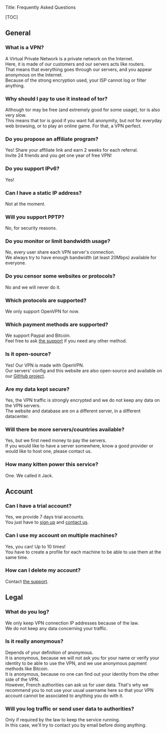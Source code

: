 Title:  Frequently Asked Questions

[TOC]

General
-------

### What is a VPN?
A Virtual Private Network is a private network on the Internet.  
Here, it is made of our customers and our servers acts like routers.  
That means that everything goes through our servers, and you appear anonymous
on the Internet.  
Because of the strong encryption used, your ISP cannot log or
filter anything.

### Why should I pay to use it instead of tor?
Although tor may be free (and extremely good for some usage), tor is also very
slow.  
This means that tor is good if you want full anonymity, but not for
everyday web browsing, or to play an online game. For that, a VPN perfect.

### Do you propose an affiliate program?
Yes! Share your affiliate link and earn 2 weeks for each referral.  
Invite 24 friends and you get one year of free VPN!

### Do you support IPv6?
Yes!

### Can I have a static IP address?
Not at the moment.

### Will you support PPTP?
No, for security reasons.

### Do you monitor or limit bandwidth usage?
No, every user share each VPN server's connection.  
We always try to have enough bandwidth (at least 20Mbps) available
for everyone.

### Do you censor some websites or protocols?
No and we will never do it.

### Which protocols are supported?
We only support OpenVPN for now.

### Which payment methods are supported?
We support Paypal and Bitcoin.  
Feel free to ask [the support](/page/support) if you need any other method.

### Is it open-source?
Yes! Our VPN is made with OpenVPN.  
Our servers' config and this website are also open-source and available on our
[GitHub project](https://github.com/CCrypto/ccvpn/).

### Are my data kept secure?
Yes, the VPN traffic is strongly encrypted and we do not keep any data on the
VPN servers.  
The website and database are on a different server, in a
different datacenter.

### Will there be more servers/countries available?
Yes, but we first need money to pay the servers.  
If you would like to have a server somewhere, know a good provider or would
like to host one, please contact us.

### How many kitten power this service?
One. We called it Jack.

Account
-------

### Can I have a trial account?
Yes, we provide 7 days trial accounts.  
You just have to [sign up](/account/signup) and [contact us](/page/support).

### Can I use my account on multiple machines?
Yes, you can! Up to 10 times!  
You have to create a profile for each machine to be able to use
them at the same time.

### How can I delete my account?
Contact [the support](/page/support).


Legal
-----

### What do you log?
We only keep VPN connection IP addresses because of the law.  
We do not keep any data concerning your traffic.

### Is it really anonymous?
Depends of your definition of anonymous.  
It is anonymous, because we will not ask you for your name or verify your
identity to be able to use the VPN, and we use anonymous payment methods
like Bitcoin.  
It is anonymous, because no one can find out your identity from the other side
of the VPN.  
However, French authorities can ask us for user data. That's why we
recommend you to not use your usual username here so that your VPN account
cannot be associated to anything you do with it.

### Will you log traffic or send user data to authorities?
Only if required by the law to keep the service running.  
In this case, we'll try to contact you by email before doing anything.  



